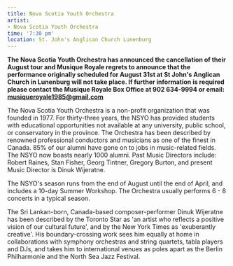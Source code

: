 ```yaml
---
title: Nova Scotia Youth Orchestra
artist:
- Nova Scotia Youth Orchestra
time: '7:30 pm'
location: St. John's Anglican Church Lunenburg
---
```


**The Nova Scotia Youth Orchestra has announced the cancellation of their August tour and Musique Royale regrets to announce that the performance originally scheduled for August 31st at St John's Anglican Church in Lunenburg will not take place. If further information is required please contact the Musique Royale Box Office at 902 634-9994 or email: [musiqueroyale1985@gmail.com](mailto:musiqueroyale1985@gmail.com)**

The Nova Scotia Youth Orchestra is a non-profit organization that was founded in 1977\. For thirty-three years, the NSYO has provided students with educational opportunities not available at any university, public school, or conservatory in the province. The Orchestra has been described by renowned professional conductors and musicians as one of the finest in Canada. 85% of our alumni have gone on to jobs in music-related fields. The NSYO now boasts nearly 1000 alumni. Past Music Directors include: Robert Raines, Stan Fisher, Georg Tintner, Gregory Burton, and present Music Director is Dinuk Wijeratne.

The NSYO's season runs from the end of August until the end of April, and includes a 10-day Summer Workshop. The Orchestra usually performs 6 - 8 concerts in a typical season.

The Sri Lankan-born, Canada-based composer-performer Dinuk Wijeratne has been described by the Toronto Star as 'an artist who reflects a positive vision of our cultural future', and by the New York Times as 'exuberantly creative'. His boundary-crossing work sees him equally at home in collaborations with symphony orchestras and string quartets, tabla players and DJs, and takes him to international venues as poles apart as the Berlin Philharmonie and the North Sea Jazz Festival.
